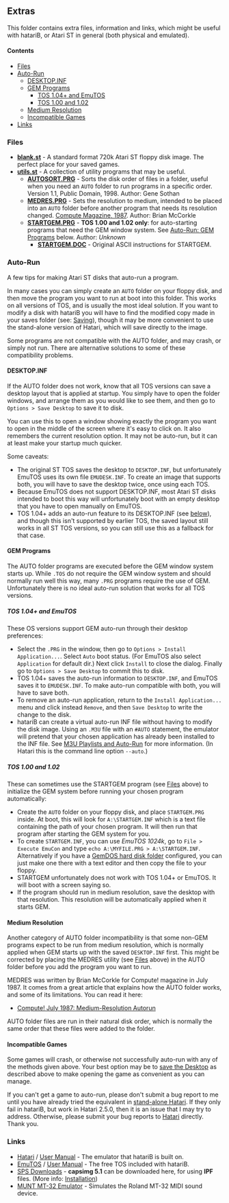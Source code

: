 ## Extras
This folder contains extra files, information and links, which might be useful with hatariB, or Atari ST in general (both physical and emulated).

#### Contents
* [Files](#Files)
* [Auto-Run](#Auto-Run)
  * [DESKTOP.INF](#DESKTOP.INF)
  * [GEM Programs](#GEM-Programs)
    * [TOS 1.04+ and EmuTOS](#TOS-1.04+-and-EmuTOS)
	* [TOS 1.00 and 1.02](#TOS-1.00-and-1.02)
  * [Medium Resolution](#Medium-Resolution)
  * [Incompatible Games](#Incompatible-Games)
* [Links](#Links)

### Files

* [**blank.st**](../../../raw/main/extras/blank.st) - A standard format 720k Atari ST floppy disk image. The perfect place for your saved games.
* [**utils.st**](../../../raw/main/extras/utils.st) - A collection of utility programs that may be useful.
  * [**AUTOSORT.PRG**](../../../raw/main/extras/AUTOSORT.PRG) - Sorts the disk order of files in a folder, useful when you need an `AUTO` folder to run programs in a specific order. Version 1.1, Public Domain, 1998. Author: Gene Sothan
  * [**MEDRES.PRG**](../../../raw/main/extras/MEDRES.PRG) - Sets the resolution to medium, intended to be placed into an `AUTO` folder before another program that needs its resolution changed. [Compute Magazine, 1987](https://www.atarimagazines.com/compute/issue86/057_1_Medium-Resolution_Autorun.php). Author: Brian McCorkle
  * [**STARTGEM.PRG**](../../../raw/main/extras/STARTGEM.PRG) - **TOS 1.00 and 1.02 only**: for auto-starting programs that need the GEM window system. See [Auto-Run: GEM Programs](#GEM-Programs) below. Author: *Unknown*
    * [**STARTGEM.DOC**](../../../raw/main/extras/STARTGEM.DOC) - Original ASCII instructions for STARTGEM.

### Auto-Run

A few tips for making Atari ST disks that auto-run a program.

In many cases you can simply create an `AUTO` folder on your floppy disk, and then move the program you want to run at boot into this folder. This works on all versions of TOS, and is usually the most ideal solution. If you want to modify a disk with hatariB you will have to find the modified copy made in your saves folder (see: [Saving](../#Saving)), though it may be more convenient to use the stand-alone version of Hatari, which will save directly to the image.

Some programs are not compatible with the AUTO folder, and may crash, or simply not run. There are alternative solutions to some of these compatibility problems.

#### DESKTOP.INF

If the AUTO folder does not work, know that all TOS versions can save a desktop layout that is applied at startup. You simply have to open the folder windows, and arrange them as you would like to see them, and then go to `Options > Save Desktop` to save it to disk.

You can use this to open a window showing exactly the program you want to open in the middle of the screen where it's easy to click on. It also remembers the current resolution option. It may not be auto-run, but it can at least make your startup much quicker.

Some caveats:
  * The original ST TOS saves the desktop to `DESKTOP.INF`, but unfortunately EmuTOS uses its own file `EMUDESK.INF`. To create an image that supports both, you will have to save the desktop twice, once using each TOS.
  * Because EmuTOS does not support DESKTOP.INF, most Atari ST disks intended to boot this way will unfortunately boot with an empty desktop that you have to open manually on EmuTOS.
  * TOS 1.04+ adds an auto-run feature to its DESKTOP.INF (see [below](#TOS-1.04+-and-EmuTOS)), and though this isn't supported by earlier TOS, the saved layout still works in all ST TOS versions, so you can still use this as a fallback for that case.

#### GEM Programs

The AUTO folder programs are executed before the GEM window system starts up. While `.TOS` do not require the GEM window system and should normally run well this way, many `.PRG` programs require the use of GEM. Unfortunately there is no ideal auto-run solution that works for all TOS versions.

##### TOS 1.04+ and EmuTOS
These OS versions support GEM auto-run through their desktop preferences:
  * Select the `.PRG` in the window, then go to `Options > Install Application...`. Select `Auto` boot status. (For EmuTOS also select `Application` for default dir.) Next click `Install` to close the dialog. Finally go to `Options > Save Desktop` to commit this to disk.
  * TOS 1.04+ saves the auto-run information to `DESKTOP.INF`, and EmuTOS saves it to `EMUDESK.INF`. To make auto-run compatible with both, you will have to save both.
  * To remove an auto-run application, return to the `Install Application...` menu and click instead `Remove`, and then `Save Desktop` to write the change to the disk.
  * hatariB can create a virtual auto-run INF file without having to modify the disk image. Using an `.M3U` file with an `#AUTO` statement, the emulator will pretend that your chosen application has already been installed to the INF file. See [M3U Playlists and Auto-Run](../#M3U-Playlists-and-Auto-Run) for more information. (In Hatari this is the command line option `--auto`.)

##### TOS 1.00 and 1.02
These can sometimes use the STARTGEM program (see [Files](#Files) above) to initialize the GEM system before running your chosen program automatically:
  * Create the `AUTO` folder on your floppy disk, and place `STARTGEM.PRG` inside. At boot, this will look for `A:\STARTGEM.INF` which is a text file containing the path of your chosen program. It will then run that program after starting the GEM system for you.
  * To create `STARTGEM.INF`, you can use *EmuTOS 1024k*, go to `File > Execute EmuCon` and type `echo A:\MYFILE.PRG > A:\STARTGEM.INF`. Alternatively if you have a [GemDOS hard disk folder](../#Hard-Disks) configured, you can just make one there with a text editor and then copy the file to your floppy.
  * STARTGEM unfortunately does not work with TOS 1.04+ or EmuTOS. It will boot with a screen saying so.
  * If the program should run in medium resolution, save the desktop with that resolution. This resolution will be automatically applied when it starts GEM.

#### Medium Resolution

Another category of AUTO folder incompatibility is that some non-GEM programs expect to be run from medium resolution, which is normally applied when GEM starts up with the saved `DESKTOP.INF` first. This might be corrected by placing the MEDRES utility (see [Files](#Files) above) in the AUTO folder before you add the program you want to run.

MEDRES was written by Brian McCorkle for Compute! magazine in July 1987. It comes from a great article that explains how the AUTO folder works, and some of its limitations. You can read it here:
  * [Compute! July 1987: Medium-Resolution Autorun](https://www.atarimagazines.com/compute/issue86/057_1_Medium-Resolution_Autorun.php)

AUTO folder files are run in their natural disk order, which is normally the same order that these files were added to the folder.

#### Incompatible Games

Some games will crash, or otherwise not successfully auto-run with any of the methods given above. Your best option may be to [save the Desktop](#DESKTOP.INF) as described above to make opening the game as convenient as you can manage.

If you can't get a game to auto-run, please don't submit a bug report to me until you have already tried the equivalent in [stand-alone Hatari]((https://hatari.tuxfamily.org/download.html)). If they only fail in hatariB, but work in Hatari 2.5.0, then it is an issue that I may try to address. Otherwise, please submit your bug reports to [Hatari](https://hatari.tuxfamily.org/) directly. Thank you.

### Links

  * [Hatari](https://hatari.tuxfamily.org/) / [User Manual](https://hatari.tuxfamily.org/doc/manual.html) - The emulator that hatariB is built on.
  * [EmuTOS](https://emutos.sourceforge.io/) / [User Manual](https://emutos.github.io/manual/) - The free TOS included with hatariB.
  * [SPS Downloads](http://www.softpres.org/download) - **capsimg 5.1** can be downloaded here, for using **IPF** files. (More info: [Installation](../#Installation))
  * [MUNT MT-32 Emulator](url=https://sourceforge.net/projects/munt/) - Simulates the Roland MT-32 MIDI sound device.
